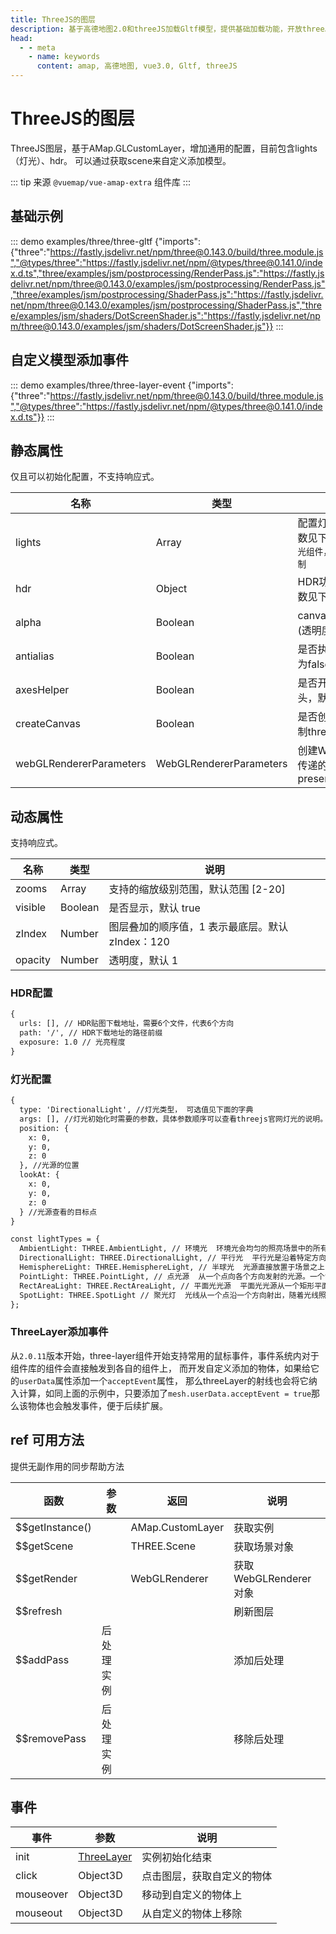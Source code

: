 ```yaml
---
title: ThreeJS的图层
description: 基于高德地图2.0和threeJS加载Gltf模型，提供基础加载功能，开放threeJS对象用于后续细致操作
head:
  - - meta
    - name: keywords
      content: amap, 高德地图, vue3.0, Gltf, threeJS
---
```


# ThreeJS的图层
ThreeJS图层，基于AMap.GLCustomLayer，增加通用的配置，目前包含lights（灯光）、hdr。
可以通过获取scene来自定义添加模型。

::: tip
来源 ```@vuemap/vue-amap-extra``` 组件库
:::

## 基础示例

::: demo
examples/three/three-gltf
{"imports":{"three":"https://fastly.jsdelivr.net/npm/three@0.143.0/build/three.module.js","@types/three":"https://fastly.jsdelivr.net/npm/@types/three@0.141.0/index.d.ts","three/examples/jsm/postprocessing/RenderPass.js":"https://fastly.jsdelivr.net/npm/three@0.143.0/examples/jsm/postprocessing/RenderPass.js","three/examples/jsm/postprocessing/ShaderPass.js":"https://fastly.jsdelivr.net/npm/three@0.143.0/examples/jsm/postprocessing/ShaderPass.js","three/examples/jsm/shaders/DotScreenShader.js":"https://fastly.jsdelivr.net/npm/three@0.143.0/examples/jsm/shaders/DotScreenShader.js"}}
:::

## 自定义模型添加事件
::: demo
examples/three/three-layer-event
{"imports":{"three":"https://fastly.jsdelivr.net/npm/three@0.143.0/build/three.module.js","@types/three":"https://fastly.jsdelivr.net/npm/@types/three@0.141.0/index.d.ts"}}
:::

## 静态属性
仅且可以初始化配置，不支持响应式。

名称 | 类型 | 说明
---|---|---|
lights  | Array | 配置灯光数据，具体参数见下面`已废弃，请使用灯光组件，更适合后续灯光控制`
hdr | Object | HDR功能配置，具体参数见下面
alpha | Boolean | canvas是否包含alpha (透明度)。默认为 false
antialias | Boolean | 是否执行抗锯齿。默认为false
axesHelper | Boolean | 是否开启debug的箭头，默认false
createCanvas | Boolean | 是否创建新的canvas绘制threejs，默认false
webGLRendererParameters | WebGLRendererParameters | 创建WebglRenderer时传递的数据，可以传preserveDrawingBuffer

## 动态属性
支持响应式。

名称 | 类型 | 说明
---|---|---|
zooms | Array | 支持的缩放级别范围，默认范围 [2-20]
visible | Boolean | 是否显示，默认 true
zIndex | Number | 图层叠加的顺序值，1 表示最底层。默认 zIndex：120
opacity | Number | 透明度，默认 1

### HDR配置
```html
{
  urls: [], // HDR贴图下载地址，需要6个文件，代表6个方向
  path: '/', // HDR下载地址的路径前缀
  exposure: 1.0 // 光亮程度
}
```

### 灯光配置
```html
{
  type: 'DirectionalLight', //灯光类型， 可选值见下面的字典
  args: [], //灯光初始化时需要的参数，具体参数顺序可以查看threejs官网灯光的说明。 采用 ...args 的方式进行初始化
  position: {
    x: 0,
    y: 0,
    z: 0
  }, //光源的位置
  lookAt: {
    x: 0,
    y: 0,
    z: 0
  } //光源查看的目标点
}

const lightTypes = {
  AmbientLight: THREE.AmbientLight, // 环境光  环境光会均匀的照亮场景中的所有物体
  DirectionalLight: THREE.DirectionalLight, // 平行光  平行光是沿着特定方向发射的光
  HemisphereLight: THREE.HemisphereLight, // 半球光  光源直接放置于场景之上，光照颜色从天空光线颜色渐变到地面光线颜色。
  PointLight: THREE.PointLight, // 点光源  从一个点向各个方向发射的光源。一个常见的例子是模拟一个灯泡发出的光
  RectAreaLight: THREE.RectAreaLight, // 平面光光源  平面光光源从一个矩形平面上均匀地发射光线。这种光源可以用来模拟像明亮的窗户或者条状灯光光源
  SpotLight: THREE.SpotLight // 聚光灯  光线从一个点沿一个方向射出，随着光线照射的变远，光线圆锥体的尺寸也逐渐增大
};
```

### ThreeLayer添加事件
从`2.0.11`版本开始，three-layer组件开始支持常用的鼠标事件，事件系统内对于组件库的组件会直接触发到各自的组件上，
而开发自定义添加的物体，如果给它的`userData`属性添加一个`acceptEvent`属性，
那么threeLayer的射线也会将它纳入计算，如同上面的示例中，只要添加了`mesh.userData.acceptEvent = true`那么该物体也会触发事件，便于后续扩展。


## ref 可用方法
提供无副作用的同步帮助方法

| 函数              | 参数    | 返回               | 说明                |
|-----------------|-------|------------------|-------------------|
| $$getInstance() |       | AMap.CustomLayer | 获取实例              |
| $$getScene      |       | THREE.Scene      | 获取场景对象            |
| $$getRender     |       | WebGLRenderer    | 获取WebGLRenderer对象 |
| $$refresh       |       |                  | 刷新图层              |
| $$addPass       | 后处理实例 |                  | 添加后处理             |
| $$removePass    | 后处理实例 |                  | 移除后处理             |

## 事件

事件 | 参数             | 说明
---|----------------|---|
init | [ThreeLayer](https://github.com/yangyanggu/vue-amap/blob/dev/src/packages/ext/ThreeLayer/ThreeLayer.ts) | 实例初始化结束
click | Object3D         | 点击图层，获取自定义的物体
mouseover | Object3D | 移动到自定义的物体上
mouseout | Object3D | 从自定义的物体上移除

